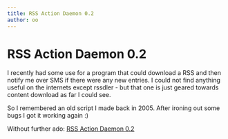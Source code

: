 ```yaml
---
title: RSS Action Daemon 0.2
author: oo
---
```


# RSS Action Daemon 0.2

I recently had some use for a program that could download a RSS and then notify me over SMS if there were any new entries. I could not find anything
useful on the internets except rssdler - but that one is just geared towards content download as far I could see.

So I remembered an old script I made back in 2005. After ironing out
some bugs I got it working again :)

Without further ado: [RSS Action Daemon 0.2](http://ormset.no/wordpress/wp-content/uploads/2011/08/rssdaemon-0.2.tar.gz)
